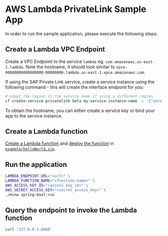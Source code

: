 # AWS Lambda PrivateLink Sample App

In order to run the sample application, please execute the following steps:

## Create a Lambda VPC Endpoint
Create a VPC Endpoint to the service `lambda` eg. `com.amazonaws.us-east-1.lambda`.
Note the hostname, it should look similar to `vpce-00000000000000000-00000000.lambda.us-east-1.vpce.amazonaws.com`.

If using the SAP Private Link service, create a service instance using the following command - this will create the interface endpoint for you:
```bash 
# adapt the region in the service name if using a different region
cf create-service privatelink beta my-service-instance-name -c '{"serviceName": "com.amazonaws.us-east-1.lambda"}'
```

To obtain the hostname, you can either create a service key or bind your app to the service instance.

## Create a Lambda function
[Create a Lambda function](https://docs.aws.amazon.com/lambda/latest/dg/getting-started.html#getting-started-create-function) and [deploy the function](https://docs.aws.amazon.com/lambda/latest/dg/configuration-function-zip.html#configuration-function-update) in [`example/helloWorld.zip`](example/helloWorld.zip).

## Run the application

```bash
LAMBDA_ENDPOINT_URL="<url>" \
LAMBDA_FUNCTION_NAME="<function-name>" \
AWS_ACCESS_KEY_ID="<access_key_id>" \
AWS_SECRET_ACCESS_KEY="<secret_access_key>" \
./mvnw spring-boot:run
```

## Query the endpoint to invoke the Lambda function

```bash
curl '127.0.0.1:8080'
```
